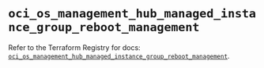 # `oci_os_management_hub_managed_instance_group_reboot_management`

Refer to the Terraform Registry for docs: [`oci_os_management_hub_managed_instance_group_reboot_management`](https://registry.terraform.io/providers/oracle/oci/7.19.0/docs/resources/os_management_hub_managed_instance_group_reboot_management).
